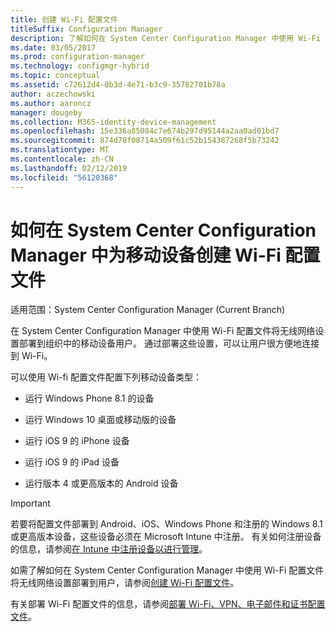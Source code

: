 ```yaml
---
title: 创建 Wi-Fi 配置文件
titleSuffix: Configuration Manager
description: 了解如何在 System Center Configuration Manager 中使用 Wi-Fi 配置文件将无线网络设置部署到组织中的移动设备用户。
ms.date: 03/05/2017
ms.prod: configuration-manager
ms.technology: configmgr-hybrid
ms.topic: conceptual
ms.assetid: c72612d4-0b3d-4e71-b3c9-35782701b78a
author: aczechowski
ms.author: aaroncz
manager: dougeby
ms.collection: M365-identity-device-management
ms.openlocfilehash: 15e336a85084c7e674b297d95144a2aa0ad01bd7
ms.sourcegitcommit: 874d78f08714a509f61c52b154387268f5b73242
ms.translationtype: MT
ms.contentlocale: zh-CN
ms.lasthandoff: 02/12/2019
ms.locfileid: "56120368"
---
```

# <a name="how-to-create-wi-fi-profiles-for-mobile-devices-in-system-center-configuration-manager"></a>如何在 System Center Configuration Manager 中为移动设备创建 Wi-Fi 配置文件

适用范围：System Center Configuration Manager (Current Branch)

在 System Center Configuration Manager 中使用 Wi-Fi 配置文件将无线网络设置部署到组织中的移动设备用户。 通过部署这些设置，可以让用户很方便地连接到 Wi-Fi。  

可以使用 Wi-fi 配置文件配置下列移动设备类型：  

-   运行 Windows Phone 8.1 的设备  

-   运行 Windows 10 桌面或移动版的设备  

-   运行 iOS 9 的 iPhone 设备  

-   运行 iOS 9 的 iPad 设备  

-   运行版本 4 或更高版本的 Android 设备

> [!IMPORTANT]  
>  若要将配置文件部署到 Android、iOS、Windows Phone 和注册的 Windows 8.1 或更高版本设备，这些设备必须在 Microsoft Intune 中注册。 有关如何注册设备的信息，请参阅[在 Intune 中注册设备以进行管理](https://docs.microsoft.com/intune/deploy-use/enroll-devices-in-microsoft-intune)。  

如需了解如何在 System Center Configuration Manager 中使用 Wi-Fi 配置文件将无线网络设置部署到用户，请参阅[创建 Wi-Fi 配置文件](../../protect/deploy-use/create-wifi-profiles.md#create-a-wi-fi-profile)。

有关部署 Wi-Fi 配置文件的信息，请参阅[部署 Wi-Fi、VPN、电子邮件和证书配置文件](../../protect/deploy-use/deploy-wifi-vpn-email-cert-profiles.md)。
